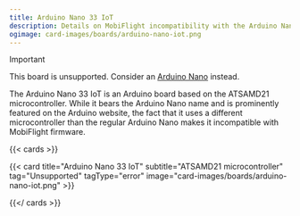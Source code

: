 ```yaml
---
title: Arduino Nano 33 IoT
description: Details on MobiFlight incompatibility with the Arduino Nano 33 IoT.
ogimage: card-images/boards/arduino-nano-iot.png
---
```


> [!IMPORTANT]
> This board is unsupported. Consider an [Arduino Nano](/boards/recommended/arduino-nano) instead.

The Arduino Nano 33 IoT is an Arduino board based on the ATSAMD21 microcontroller.
While it bears the Arduino Nano name and is prominently featured on the Arduino website, the fact
that it uses a different microcontroller than the regular Arduino Nano makes it incompatible with
MobiFlight firmware.

{{< cards >}}

{{< card title="Arduino Nano 33 IoT" subtitle="ATSAMD21 microcontroller" tag="Unsupported" tagType="error" image="card-images/boards/arduino-nano-iot.png" >}}

{{</ cards >}}
